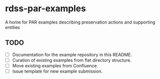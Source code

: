 # rdss-par-examples
A home for PAR examples describing preservation actions and supporting entities

## TODO
- [ ] Documentation for the example repository in this README.
- [ ] Curation of existing examples from flat directory structure.
- [ ] Move existing examples from Confluence.
- [ ] Issue template for new example submission.
